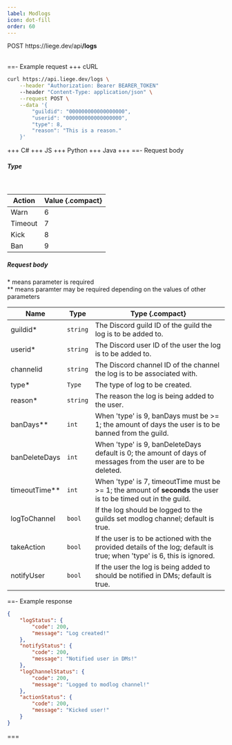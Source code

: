 ```yaml
---
label: Modlogs
icon: dot-fill
order: 60
---
```


<div class="api-container-parent">
    <span class="api-method-get">POST</span>
    <span class="api-container-text">https://liege.dev/api<b>/logs</b></span>
</div>

<br>

==- Example request
+++ cURL

```sh
curl https://api.liege.dev/logs \
    --header "Authorization: Bearer BEARER_TOKEN"
    --header "Content-Type: application/json" \
    --request POST \
    --data '{
        "guildid": "000000000000000000",
        "userid": "000000000000000000",
        "type": 8,
        "reason": "This is a reason."
    }'
```

+++ C#
+++ JS
+++ Python
+++ Java
+++
==- Request body

##### Type

<br>

| <b>Action</b> | <b>Value</b> {.compact} |
| ------------- | ----------------------- |
| Warn          | 6                       |
| Timeout       | 7                       |
| Kick          | 8                       |
| Ban           | 9                       |

##### Request body

\* means parameter is required
<br>
\*\* means paramter may be required depending on the values of other parameters
<br>

| <b>Name</b>     | <b>Type</b> | <b>Type</b> {.compact}                                                                                                  |
| --------------- | ----------- | ----------------------------------------------------------------------------------------------------------------------- |
| guildid\*       | `string`    | The Discord guild ID of the guild the log is to be added to.                                                            |
| userid\*        | `string`    | The Discord user ID of the user the log is to be added to.                                                              |
| channelid       | `string`    | The Discord channel ID of the channel the log is to be associated with.                                                 |
| type\*          | `Type`      | The type of log to be created.                                                                                          |
| reason\*        | `string`    | The reason the log is being added to the user.                                                                          |
| banDays\*\*     | `int`       | When 'type' is 9, banDays must be >= 1; the amount of days the user is to be banned from the guild.                     |
| banDeleteDays   | `int`       | When 'type' is 9, banDeleteDays default is 0; the amount of days of messages from the user are to be deleted.           |
| timeoutTime\*\* | `int`       | When 'type' is 7, timeoutTime must be >= 1; the amount of <b>seconds</b> the user is to be timed out in the guild.      |
| logToChannel    | `bool`      | If the log should be logged to the guilds set modlog channel; default is true.                                          |
| takeAction      | `bool`      | If the user is to be actioned with the provided details of the log; default is true; when 'type' is 6, this is ignored. |
| notifyUser      | `bool`      | If the user the log is being added to should be notified in DMs; default is true.                                       |

==- Example response

```json
{
    "logStatus": {
        "code": 200,
        "message": "Log created!"
    },
    "notifyStatus": {
        "code": 200,
        "message": "Notified user in DMs!"
    },
    "logChannelStatus": {
        "code": 200,
        "message": "Logged to modlog channel!"
    },
    "actionStatus": {
        "code": 200,
        "message": "Kicked user!"
    }
}
```

===
